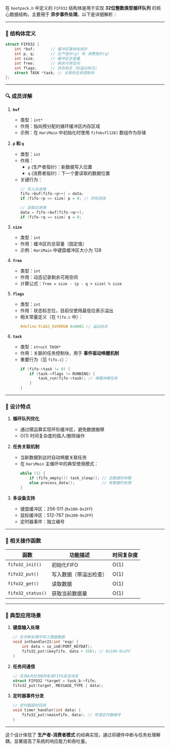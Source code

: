 在 `bootpack.h` 中定义的 `FIFO32` 结构体是用于实现 **32位整数类型循环队列** 的核心数据结构，主要用于 **异步事件处理**。以下是详细解析：

---

### 🧱 结构体定义
```c
struct FIFO32 {
    int *buf;       // 缓冲区基地址指针
    int p, q;       // 生产指针(p) 和 消费指针(q)
    int size;       // 缓冲区总容量
    int free;       // 剩余可用空间
    int flags;      // 状态标志（如溢出标志）
    struct TASK *task; // 关联的任务控制块
};
```

---

### 🔍 成员详解
1. **`buf`**  
   - 类型：`int*`
   - 作用：指向预分配的循环缓冲区内存区域
   - 示例：在 `HariMain` 中初始化时使用 `fifobuf[128]` 数组作为存储

2. **`p` 和 `q`**  
   - 类型：`int`
   - 作用：  
     - `p` (生产者指针)：新数据写入位置  
     - `q` (消费者指针)：下一个要读取的数据位置  
   - 关键行为：  
     ```c
     // 写入后递增
     fifo->buf[fifo->p++] = data;
     if (fifo->p == size) p = 0; // 环形回绕
     
     // 读取后递增
     data = fifo->buf[fifo->q++];
     if (fifo->q == size) q = 0;
     ```

3. **`size`**  
   - 类型：`int`
   - 作用：缓冲区的总容量（固定值）
   - 示例：`HariMain` 中键盘缓冲区大小为 128

4. **`free`**  
   - 类型：`int`
   - 作用：动态记录剩余可用空间  
   - 计算公式：`free = size - (p - q + size) % size`

5. **`flags`**  
   - 类型：`int`
   - 作用：状态标志位，目前仅使用最低位表示溢出  
   - 相关常量定义（在 `fifo.c` 中）：
     ```c
     #define FLAGS_OVERRUN 0x0001 // 溢出标志
     ```

6. **`task`**  
   - 类型：`struct TASK*`
   - 作用：关联的任务控制块，用于 **事件驱动唤醒机制**
   - 重要行为（见 `fifo.c`）：
     ```c
     if (fifo->task != 0) {
         if (task->flags != RUNNING) {
             task_run(fifo->task); // 唤醒休眠任务
         }
     }
     ```

---

### 🚀 设计特点
1. **循环队列优化**
   - 通过模运算实现环形缓冲区，避免数据搬移
   - O(1) 时间复杂度的插入/删除操作

2. **任务关联机制**
   - 当新数据到达时自动唤醒关联任务
   - 在 `HariMain` 主循环中的典型使用模式：
     ```c
     while (1) {
         if (fifo_empty()) task_sleep(); // 无数据时休眠
         else process_data();            // 有数据时处理
     }
     ```

3. **多设备支持**
   - 键盘缓冲区：256-511 (`0x100-0x1FF`)
   - 鼠标缓冲区：512-767 (`0x200-0x2FF`)
   - 定时器事件：独立编号

---

### 📜 相关操作函数
| 函数              | 功能描述               | 时间复杂度 |
| ----------------- | ---------------------- | ---------- |
| `fifo32_init()`   | 初始化FIFO             | O(1)       |
| `fifo32_put()`    | 写入数据（带溢出检查） | O(1)       |
| `fifo32_get()`    | 读取数据               | O(1)       |
| `fifo32_status()` | 获取当前数据量         | O(1)       |

---

### 🌰 典型应用场景
1. **键盘输入处理**
   ```c
   // 在中断处理中写入键盘数据
   void inthandler21(int *esp) {
       int data = io_in8(PORT_KEYDAT);
       fifo32_put(&keyfifo, data + 256); // 0x100-0x1FF
   }
   ```

2. **任务间通信**
   ```c
   // 任务A向任务B的私有FIFO发送消息
   struct FIFO32 *target = task_b->fifo;
   fifo32_put(target, MESSAGE_TYPE | data);
   ```

3. **定时器事件分发**
   ```c
   // 定时器超时回调
   void timer_handler(int data) {
       fifo32_put(&mainfifo, data); // 传递定时器编号
   }
   ```

---

这个设计体现了 **生产者-消费者模式** 的经典实现，通过将硬件中断与任务处理解耦，显著提高了系统的响应能力和吞吐量。